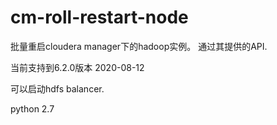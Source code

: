 # cm-roll-restart-node
批量重启cloudera manager下的hadoop实例。 通过其提供的API.

当前支持到6.2.0版本 2020-08-12

可以启动hdfs balancer.

python 2.7
